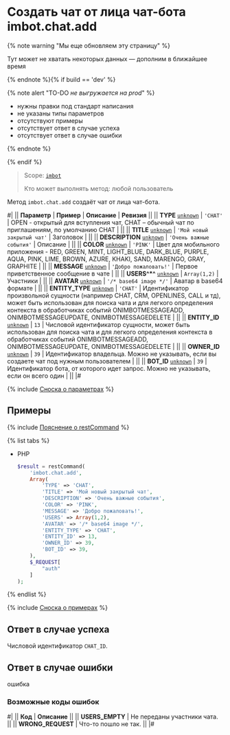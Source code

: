 # Создать чат от лица чат-бота imbot.chat.add

{% note warning "Мы еще обновляем эту страницу" %}

Тут может не хватать некоторых данных — дополним в ближайшее время

{% endnote %}{% if build == 'dev' %}

{% note alert "TO-DO _не выгружается на prod_" %}

- нужны правки под стандарт написания
- не указаны типы параметров
- отсутствуют примеры
- отсутствует ответ в случае успеха
- отсутствует ответ в случае ошибки

{% endnote %}

{% endif %}

> Scope: [`imbot`](../../scopes/permissions.md)
>
> Кто может выполнять метод: любой пользователь

Метод `imbot.chat.add` создаёт чат от лица чат-бота.

#|
|| **Параметр** | **Пример** | **Описание** | **Ревизия** ||
|| **TYPE**
[`unknown`](../../data-types.md) | `'CHAT'` | OPEN - открытый для вступления чат, CHAT – обычный чат по приглашениям, по умолчанию CHAT | ||
|| **TITLE**
[`unknown`](../../data-types.md) | `'Мой новый закрытый чат'` | Заголовок | ||
|| **DESCRIPTION**
[`unknown`](../../data-types.md) | `'Очень важные события'` | Описание | ||
|| **COLOR**
[`unknown`](../../data-types.md) | `'PINK'` | Цвет для мобильного приложения - RED, GREEN, MINT, LIGHT_BLUE, DARK_BLUE, PURPLE, AQUA, PINK, LIME, BROWN, AZURE, KHAKI, SAND, MARENGO, GRAY, GRAPHITE | ||
|| **MESSAGE**
[`unknown`](../../data-types.md) | `'Добро пожаловать!'` | Первое приветственное сообщение в чате | ||
|| **USERS^*^**
[`unknown`](../../data-types.md) | `Array(1,2)` | Участники | ||
|| **AVATAR**
[`unknown`](../../data-types.md) | `'/* base64 image */'` | Аватар в base64 формате | ||
|| **ENTITY_TYPE**
[`unknown`](../../data-types.md) | `'CHAT'` | Идентификатор произвольной сущности (например CHAT, CRM, OPENLINES, CALL и тд), может быть использован для поиска чата и для легкого определения контекста в обработчиках событий ONIMBOTMESSAGEADD, ONIMBOTMESSAGEUPDATE, ONIMBOTMESSAGEDELETE | ||
|| **ENTITY_ID**
[`unknown`](../../data-types.md) | `13` | Числовой идентификатор сущности, может быть использован для поиска чата и для легкого определения контекста в обработчиках событий ONIMBOTMESSAGEADD, ONIMBOTMESSAGEUPDATE, ONIMBOTMESSAGEDELETE | ||
|| **OWNER_ID**
[`unknown`](../../data-types.md) | `39` | Идентификатор владельца. Можно не указывать, если вы создаете чат под нужным пользователем | ||
|| **BOT_ID**
[`unknown`](../../data-types.md) | `39` | Идентификатор бота, от которого идет запрос. Можно не указывать, если он всего один | ||
|#

{% include [Сноска о параметрах](../../../_includes/required.md) %}

## Примеры

{% include [Пояснение о restCommand](../_includes/rest-command.md) %}

{% list tabs %}

- PHP

    ```php
    $result = restCommand(
        'imbot.chat.add',
        Array(
            'TYPE' => 'CHAT',
            'TITLE' => 'Мой новый закрытый чат',
            'DESCRIPTION' => 'Очень важные события',
            'COLOR' => 'PINK',
            'MESSAGE' => 'Добро пожаловать!',
            'USERS' => Array(1,2),
            'AVATAR' => '/* base64 image */',
            'ENTITY_TYPE' => 'CHAT',
            'ENTITY_ID' => 13,
            'OWNER_ID' => 39,
            'BOT_ID' => 39,
        ),
        $_REQUEST[
            "auth"
        ]
    );
    ```

{% endlist %}

{% include [Сноска о примерах](../../../_includes/examples.md) %}

## Ответ в случае успеха

Числовой идентификатор `CHAT_ID`.

## Ответ в случае ошибки

ошибка

### Возможные коды ошибок

#|
|| **Код** | **Описание** ||
|| **USERS_EMPTY** | Не переданы участники чата. ||
|| **WRONG_REQUEST** | Что-то пошло не так. ||
|#